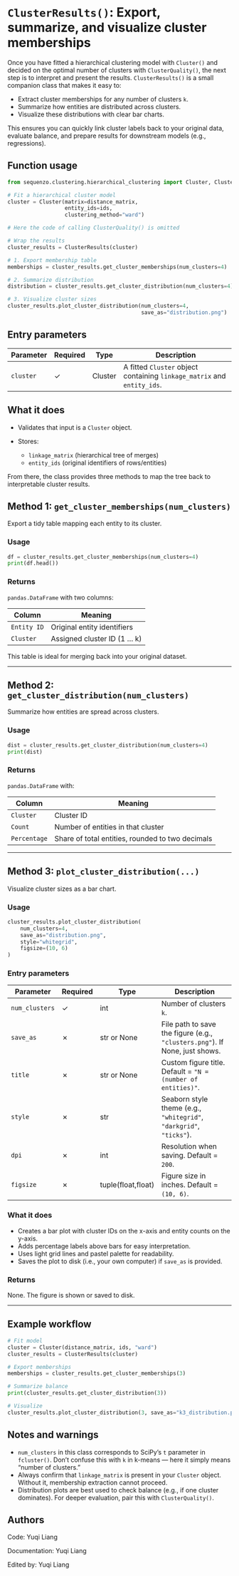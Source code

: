 <!--
 * @Author: Yuqi Liang dawson1900@live.com
 * @Date: 2025-09-11 17:41:19
 * @LastEditors: Yuqi Liang dawson1900@live.com
 * @LastEditTime: 2025-09-15 23:45:07
 * @FilePath: /SequenzoWebsite/docs/en/function-library/cluster_results.md
 * @Description: 这是默认设置,请设置`customMade`, 打开koroFileHeader查看配置 进行设置: https://github.com/OBKoro1/koro1FileHeader/wiki/%E9%85%8D%E7%BD%AE
-->
# `ClusterResults()`: Export, summarize, and visualize cluster memberships

Once you have fitted a hierarchical clustering model with `Cluster()` and decided on the optimal number of clusters with `ClusterQuality()`, the next step is to interpret and present the results. `ClusterResults()` is a small companion class that makes it easy to:

* Extract cluster memberships for any number of clusters `k`.
* Summarize how entities are distributed across clusters.
* Visualize these distributions with clear bar charts.

This ensures you can quickly link cluster labels back to your original data, evaluate balance, and prepare results for downstream models (e.g., regressions).

## Function usage

```python
from sequenzo.clustering.hierarchical_clustering import Cluster, ClusterResults

# Fit a hierarchical cluster model
cluster = Cluster(matrix=distance_matrix,
                  entity_ids=ids,
                  clustering_method="ward")

# Here the code of calling ClusterQuality() is omitted

# Wrap the results
cluster_results = ClusterResults(cluster)

# 1. Export membership table
memberships = cluster_results.get_cluster_memberships(num_clusters=4)

# 2. Summarize distribution
distribution = cluster_results.get_cluster_distribution(num_clusters=4)

# 3. Visualize cluster sizes
cluster_results.plot_cluster_distribution(num_clusters=4,
                                          save_as="distribution.png")
```

## Entry parameters

| Parameter | Required | Type    | Description                                                             |
| --------- | -------- | ------- | ----------------------------------------------------------------------- |
| `cluster` | ✓        | Cluster | A fitted `Cluster` object containing `linkage_matrix` and `entity_ids`. |

## What it does

* Validates that input is a `Cluster` object.
* Stores:

  * `linkage_matrix` (hierarchical tree of merges)
  * `entity_ids` (original identifiers of rows/entities)

From there, the class provides three methods to map the tree back to interpretable cluster results.

## Method 1: `get_cluster_memberships(num_clusters)`

Export a tidy table mapping each entity to its cluster.

### Usage

```python
df = cluster_results.get_cluster_memberships(num_clusters=4)
print(df.head())
```

### Returns

`pandas.DataFrame` with two columns:

| Column      | Meaning                     |
| ----------- | --------------------------- |
| `Entity ID` | Original entity identifiers |
| `Cluster`   | Assigned cluster ID (1 … k) |

This table is ideal for merging back into your original dataset.

---

## Method 2: `get_cluster_distribution(num_clusters)`

Summarize how entities are spread across clusters.

### Usage

```python
dist = cluster_results.get_cluster_distribution(num_clusters=4)
print(dist)
```

### Returns

`pandas.DataFrame` with:

| Column       | Meaning                                          |
| ------------ | ------------------------------------------------ |
| `Cluster`    | Cluster ID                                       |
| `Count`      | Number of entities in that cluster               |
| `Percentage` | Share of total entities, rounded to two decimals |

---

## Method 3: `plot_cluster_distribution(...)`

Visualize cluster sizes as a bar chart.

### Usage

```python
cluster_results.plot_cluster_distribution(
    num_clusters=4,
    save_as="distribution.png",
    style="whitegrid",
    figsize=(10, 6)
)
```

### Entry parameters

| Parameter      | Required | Type               | Description                                                                 |
| -------------- | -------- | ------------------ | --------------------------------------------------------------------------- |
| `num_clusters` | ✓        | int                | Number of clusters `k`.                                                     |
| `save_as`      | ✗        | str or None        | File path to save the figure (e.g., `"clusters.png"`). If None, just shows. |
| `title`        | ✗        | str or None        | Custom figure title. Default = `"N = (number of entities)"`.                |
| `style`        | ✗        | str                | Seaborn style theme (e.g., `"whitegrid"`, `"darkgrid"`, `"ticks"`).         |
| `dpi`          | ✗        | int                | Resolution when saving. Default = `200`.                                    |
| `figsize`      | ✗        | tuple(float,float) | Figure size in inches. Default = `(10, 6)`.                                 |

### What it does

* Creates a bar plot with cluster IDs on the x-axis and entity counts on the y-axis.
* Adds percentage labels above bars for easy interpretation.
* Uses light grid lines and pastel palette for readability.
* Saves the plot to disk (i.e., your own computer) if `save_as` is provided.

### Returns

None. The figure is shown or saved to disk.

---

## Example workflow

```python
# Fit model
cluster = Cluster(distance_matrix, ids, "ward")
cluster_results = ClusterResults(cluster)

# Export memberships
memberships = cluster_results.get_cluster_memberships(3)

# Summarize balance
print(cluster_results.get_cluster_distribution(3))

# Visualize
cluster_results.plot_cluster_distribution(3, save_as="k3_distribution.png")
```

## Notes and warnings

* `num_clusters` in this class corresponds to SciPy’s `t` parameter in `fcluster()`.
  Don’t confuse this with `k` in k-means — here it simply means “number of clusters.”
* Always confirm that `linkage_matrix` is present in your `Cluster` object. Without it, membership extraction cannot proceed.
* Distribution plots are best used to check balance (e.g., if one cluster dominates). For deeper evaluation, pair this with `ClusterQuality()`.

## Authors

Code: Yuqi Liang

Documentation: Yuqi Liang

Edited by: Yuqi Liang